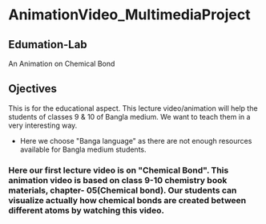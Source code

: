 # AnimationVideo_MultimediaProject
## Edumation-Lab
An Animation on Chemical Bond


## Ojectives
This is for the educational aspect. 
This lecture video/animation will help the students of classes 9 & 10 of Bangla medium. We want to teach them in a very interesting way.
* Here we choose "Banga language" as there are not enough resources available for Bangla medium students.
### Here our first lecture video is on "Chemical Bond". This animation video is based on class 9-10 chemistry book materials, chapter- 05(Chemical bond). Our students can visualize actually how chemical bonds are created between different atoms by watching this video.



